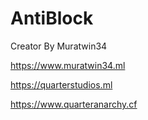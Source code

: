 # AntiBlock

Creator By Muratwin34

https://www.muratwin34.ml

https://quarterstudios.ml

https://www.quarteranarchy.cf
